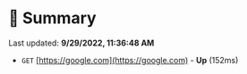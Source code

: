 # 📖 Summary
Last updated: **9/29/2022, 11:36:48 AM**

- `GET` [https://google.com](https://google.com) - **Up** (152ms)
